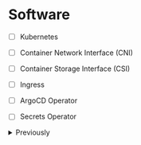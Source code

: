 # Software

* [ ] Kubernetes
* [ ] Container Network Interface (CNI)
* [ ] Container Storage Interface (CSI)
* [ ] Ingress
* [ ] ArgoCD Operator
* [ ] Secrets Operator


<details>
  <summary>Previously</summary>

## Console Server

### Current

* [Raspberry Pi OS 64-bit Lite](https://www.raspberrypi.com/software/operating-systems/)

* [ser2net](https://github.com/cminyard/ser2net)

### Previously

* [ConsolePi](https://github.com/Pack3tL0ss/ConsolePi)

* maas.io

## Nodes

## Bare Metal Provisioning


```
podman run --rm --cap-add=NET_ADMIN,NET_RAW --net=host quay.io/poseidon/dnsmasq:v0.5.0-41-g0212fd2 \
  -d -q \
  --dhcp-range=192.168.6.1,proxy,255.255.255.0 \
  --enable-tftp --tftp-root=/var/lib/tftpboot \
  --dhcp-userclass=set:ipxe,iPXE \
  --pxe-service=tag:#ipxe,x86PC,"PXE chainload to iPXE",undionly.kpxe \
  --pxe-service=tag:ipxe,x86PC,"iPXE",http://pxe.lab.taku.ie:8080/boot.ipxe \
  --pxe-service=tag:#ipxe,X86-64_EFI,"PXE chainload to iPXE UEFI",ipxe.efi \
  --pxe-service=tag:ipxe,X86-64_EFI,"iPXE UEFI",http:///pxe.lab.taku.ie:8080/boot.ipxe \
  --log-queries \
  --log-dhcp
```

</details>
